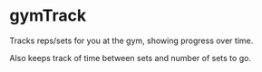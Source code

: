 # gymTrack
Tracks reps/sets for you at the gym, showing progress over time.

Also keeps track of time between sets and number of sets to go.
